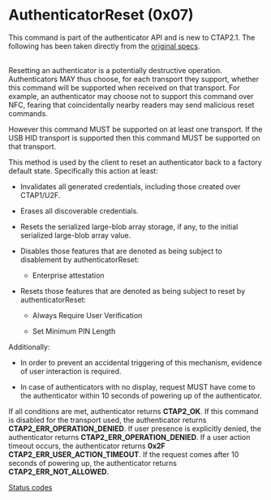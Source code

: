 # AuthenticatorReset (0x07)

This command is part of the authenticator API and is new to CTAP2.1. The following has been taken directly from the [original specs](https://fidoalliance.org/specs/fido-v2.1-ps-20210615/fido-client-to-authenticator-protocol-v2.1-ps-20210615.html#authenticatorReset).
<br></br>

Resetting an authenticator is a potentially destructive operation. Authenticators MAY thus choose, for each transport they support, whether this command will be supported when received on that transport. For example, an authenticator may choose not to support this command over NFC, fearing that coincidentally nearby readers may send malicious reset commands.

However this command MUST be supported on at least one transport. If the USB HID transport is supported then this command MUST be supported on that transport.

This method is used by the client to reset an authenticator back to a factory default state. Specifically this action at least:

- Invalidates all generated credentials, including those created over CTAP1/U2F.

- Erases all discoverable credentials.

- Resets the serialized large-blob array storage, if any, to the initial serialized large-blob array value.

- Disables those features that are denoted as being subject to disablement by authenticatorReset:

  - Enterprise attestation

- Resets those features that are denoted as being subject to reset by authenticatorReset:

  - Always Require User Verification

  - Set Minimum PIN Length


Additionally:

  - In order to prevent an accidental triggering of this mechanism, evidence of user interaction is required.

- In case of authenticators with no display, request MUST have come to the authenticator within 10 seconds of powering up of the authenticator.

If all conditions are met, authenticator returns **CTAP2_OK**. If this command is disabled for the transport used, the authenticator returns **CTAP2_ERR_OPERATION_DENIED**. If user presence is explicitly denied, the authenticator returns **CTAP2_ERR_OPERATION_DENIED**. If a user action timeout occurs, the authenticator returns **0x2F CTAP2_ERR_USER_ACTION_TIMEOUT**. If the request comes after 10 seconds of powering up, the authenticator returns **CTAP2_ERR_NOT_ALLOWED**.

[Status codes](https://fidoalliance.org/specs/fido-v2.1-ps-20210615/fido-client-to-authenticator-protocol-v2.1-ps-20210615.html#error-responses)

